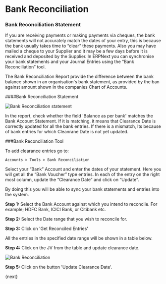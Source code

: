 <!-- add-breadcrumbs -->
# Bank Reconciliation

### Bank Reconciliation Statement

If you are receiving payments or making payments via cheques, the bank statements will not accurately match the dates of your entry, this is because the bank usually takes time to “clear” these payments. Also you may have mailed a cheque to your Supplier and it may be a few days before it is received and deposited by the Supplier. In ERPNext you can synchronise your bank statements and your Journal Entries using the “Bank Reconciliation” tool.

The Bank Reconciliation Report provide the difference between the bank balance shown in an organisation's bank statement, as provided by the ban against amount shown in the companies Chart of Accounts.

####Bank Reconciliation Statement

<img class="screenshot" alt="Bank Reconciliation statement" src="/docs/assets/img/accounts/bank-reconciliation-2.png">  

In the report, check whether the field 'Balance as per bank' matches the Bank Account Statement. If it is matching, it means that Clearance Date is correctly updated for all the bank entries. If there is a mismatch, Its because of bank entries for which Cleanrane Date is not yet updated.

###Bank Reconciliation Tool

To add clearance entries go to:

`Accounts > Tools > Bank Reconciliation`

Select your “Bank” Account and enter the dates of your statement. Here you
will get all the “Bank Voucher” type entries. In each of the entry on the
right most column, update the “Clearance Date” and click on “Update”.

By doing this you will be able to sync your bank statements and entries into
the system.

__Step 1:__ Select the Bank Account against which you intend to reconcile. For
example; HDFC Bank, ICICI Bank, or Citibank etc.

__Step 2:__ Select the Date range that you wish to reconcile for.

__Step 3:__ Click on 'Get Reconciled Entries'

All the entries in the specified date range will be shown in a table below.

__Step 4:__ Click on the JV from the table and update clearance date.

<img class="screenshot" alt="Bank Reconciliation" src="/docs/assets/img/accounts/bank-reconciliation.png">

__Step 5:__ Click on the button 'Update Clearance Date'.
 
{next}
